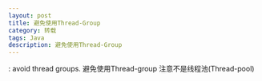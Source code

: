 ```yaml
---
layout: post
title: 避免使用Thread-Group
category: 转载
tags: Java
description: 避免使用Thread-Group
---
```


<Effective Java>: avoid thread groups. 避免使用Thread-group
注意不是线程池(Thread-pool)
